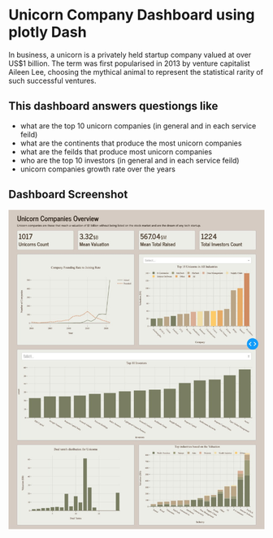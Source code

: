 # Unicorn Company Dashboard using plotly Dash
In business, a unicorn is a privately held startup company valued at over US$1 billion. The term was first popularised in 2013 by venture capitalist Aileen Lee, choosing the mythical animal to represent the statistical rarity of such successful ventures.
## This dashboard answers questiongs like
- what are the top 10 unicorn companies (in general and in each service feild)
- what are the continents that produce the most unicorn companies
- what are the feilds that produce most unicorn companies
- who are the top 10 investors (in general and in each service feild)
- unicorn companies growth rate over the years

## Dashboard Screenshot
![alt text](https://github.com/Sara-Samer/unicorns-dashboard/blob/main/dashboard.jpeg?raw=true)
